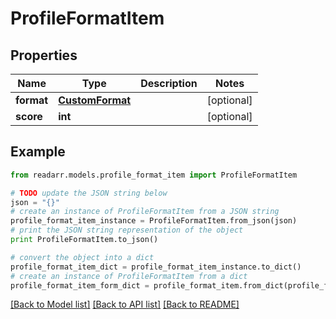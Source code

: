 # ProfileFormatItem


## Properties

Name | Type | Description | Notes
------------ | ------------- | ------------- | -------------
**format** | [**CustomFormat**](CustomFormat.md) |  | [optional] 
**score** | **int** |  | [optional] 

## Example

```python
from readarr.models.profile_format_item import ProfileFormatItem

# TODO update the JSON string below
json = "{}"
# create an instance of ProfileFormatItem from a JSON string
profile_format_item_instance = ProfileFormatItem.from_json(json)
# print the JSON string representation of the object
print ProfileFormatItem.to_json()

# convert the object into a dict
profile_format_item_dict = profile_format_item_instance.to_dict()
# create an instance of ProfileFormatItem from a dict
profile_format_item_form_dict = profile_format_item.from_dict(profile_format_item_dict)
```
[[Back to Model list]](../README.md#documentation-for-models) [[Back to API list]](../README.md#documentation-for-api-endpoints) [[Back to README]](../README.md)


